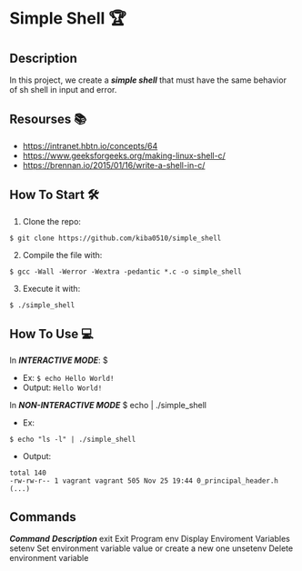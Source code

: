 # Simple Shell :trophy:

## Description
In this project, we create a ***simple shell*** that must have the same behavior of sh shell in input and error.

## Resourses :books:
- https://intranet.hbtn.io/concepts/64
- https://www.geeksforgeeks.org/making-linux-shell-c/
- https://brennan.io/2015/01/16/write-a-shell-in-c/

## How To Start :hammer_and_wrench:
1. Clone the repo:
```
$ git clone https://github.com/kiba0510/simple_shell
```
2. Compile the file with:
```
$ gcc -Wall -Werror -Wextra -pedantic *.c -o simple_shell
```

3. Execute it with:
```
$ ./simple_shell
```

## How To Use :computer:
In ***INTERACTIVE MODE***:
$ <command> <flags> <argument>
  - Ex:
  ```$ echo Hello World! ```
  - Output:
  ```Hello World! ```
  
In ***NON-INTERACTIVE MODE***
$ echo <commands and arguments> | ./simple_shell
  - Ex: 
  ```
  $ echo "ls -l" | ./simple_shell
  ```
  - Output:
  ```
  total 140
-rw-rw-r-- 1 vagrant vagrant 505 Nov 25 19:44 0_principal_header.h
(...)
  ```

## Commands 
***Command***               ***Description***
     exit         Exit Program
     env          Display Enviroment Variables
    setenv        Set environment variable value or create a new one
   unsetenv       Delete environment variable

